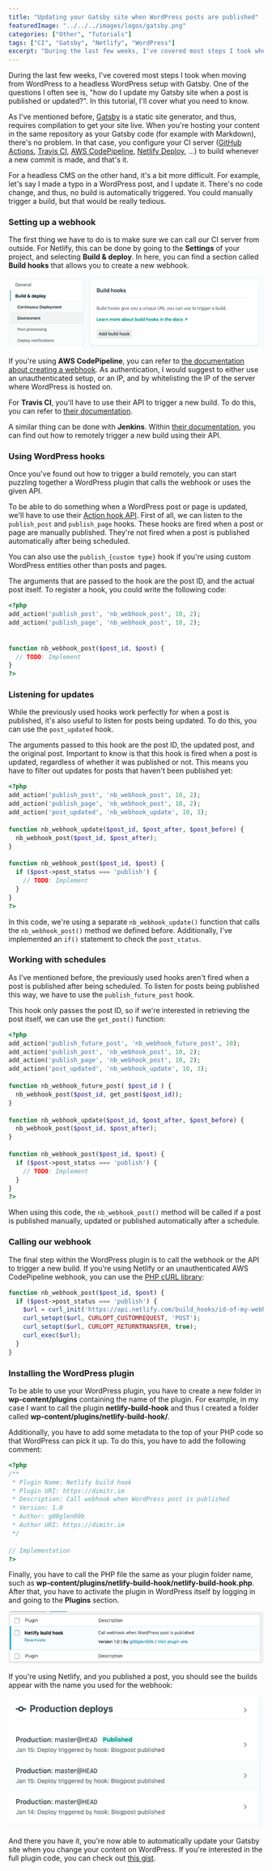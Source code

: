 ```yaml
---
title: "Updating your Gatsby site when WordPress posts are published"
featuredImage: "../../../images/logos/gatsby.png"
categories: ["Other", "Tutorials"]
tags: ["CI", "Gatsby", "Netlify", "WordPress"]
excerpt: "During the last few weeks, I've covered most steps I took when moving from WordPress to a headless WordPress setup with Gatsby. One of the questions I often see is, \"how do I update my Gatsby site when a post is published or updated?\". In this tutorial, I'll cover what you need to know."
---
```


During the last few weeks, I've covered most steps I took when moving from WordPress to a headless WordPress setup with Gatsby. One of the questions I often see is, "how do I update my Gatsby site when a post is published or updated?". In this tutorial, I'll cover what you need to know.

As I've mentioned before, [Gatsby](https://www.gatsbyjs.org/) is a static site generator, and thus, requires compilation to get your site live. When you're hosting your content in the same repository as your Gatsby code (for example with Markdown), there's no problem. In that case, you configure your CI server ([GitHub Actions](https://github.com/features/actions), [Travis CI](https://travis-ci.org/), [AWS CodePipeline](https://aws.amazon.com/codepipeline/), [Netlify Deploy](https://www.netlify.com/), ...) to build whenever a new commit is made, and that's it.

For a headless CMS on the other hand, it's a bit more difficult. For example, let's say I made a typo in a WordPress post, and I update it. There's no code change, and thus, no build is automatically triggered. You could manually trigger a build, but that would be really tedious.

### Setting up a webhook

The first thing we have to do is to make sure we can call our CI server from outside. For Netlify, this can be done by going to the **Settings** of your project, and selecting **Build & deploy**. In here, you can find a section called **Build hooks** that allows you to create a new webhook.

![Netlify build hooks](content/posts/2020/2020-02-11-updating-gatsby-wordpress-published/images/Screenshot-2020-01-21-11.40.26.png)

If you're using **AWS CodePipeline**, you can refer to [the documentation about creating a webhook](https://docs.aws.amazon.com/AWSCloudFormation/latest/UserGuide/aws-resource-codepipeline-webhook.html). As authentication, I would suggest to either use an unauthenticated setup, or an IP, and by whitelisting the IP of the server where WordPress is hosted on.

For **Travis CI**, you'll have to use their API to trigger a new build. To do this, you can refer to [their documentation](https://docs.travis-ci.com/user/triggering-builds/).

A similar thing can be done with **Jenkins**. Within [their documentation](https://wiki.jenkins.io/display/JENKINS/Remote+access+API), you can find out how to remotely trigger a new build using their API.

### Using WordPress hooks

Once you've found out how to trigger a build remotely, you can start puzzling together a WordPress plugin that calls the webhook or uses the given API.

To be able to do something when a WordPress post or page is updated, we'll have to use their [Action hook API](https://codex.wordpress.org/Plugin_API/Action_Reference). First of all, we can listen to the `publish_post` and `publish_page` hooks. These hooks are fired when a post or page are manually published. They're not fired when a post is published automatically after being scheduled.

You can also use the `publish_{custom type}` hook if you're using custom WordPress entities other than posts and pages.

The arguments that are passed to the hook are the post ID, and the actual post itself. To register a hook, you could write the following code:

```php
<?php
add_action('publish_post', 'nb_webhook_post', 10, 2);
add_action('publish_page', 'nb_webhook_post', 10, 2);


function nb_webhook_post($post_id, $post) {
  // TODO: Implement
}
?>
```

### Listening for updates

While the previously used hooks work perfectly for when a post is published, it's also useful to listen for posts being updated. To do this, you can use the `post_updated` hook.

The arguments passed to this hook are the post ID, the updated post, and the original post. Important to know is that this hook is fired when a post is updated, regardless of whether it was published or not. This means you have to filter out updates for posts that haven't been published yet:

```php
<?php
add_action('publish_post', 'nb_webhook_post', 10, 2);
add_action('publish_page', 'nb_webhook_post', 10, 2);
add_action('post_updated', 'nb_webhook_update', 10, 3);

function nb_webhook_update($post_id, $post_after, $post_before) {
  nb_webhook_post($post_id, $post_after);
}

function nb_webhook_post($post_id, $post) {
  if ($post->post_status === 'publish') {
    // TODO: Implement
  }
}
?>
```

In this code, we're using a separate `nb_webhook_update()` function that calls the `nb_webhook_post()` method we defined before. Additionally, I've implemented an `if()` statement to check the `post_status`.

### Working with schedules

As I've mentioned before, the previously used hooks aren't fired when a post is published after being scheduled. To listen for posts being published this way, we have to use the `publish_future_post` hook.

This hook only passes the post ID, so if we're interested in retrieving the post itself, we can use the `get_post()` function:

```php
<?php
add_action('publish_future_post', 'nb_webhook_future_post', 10);
add_action('publish_post', 'nb_webhook_post', 10, 2);
add_action('publish_page', 'nb_webhook_post', 10, 2);
add_action('post_updated', 'nb_webhook_update', 10, 3);

function nb_webhook_future_post( $post_id ) {
  nb_webhook_post($post_id, get_post($post_id));
}

function nb_webhook_update($post_id, $post_after, $post_before) {
  nb_webhook_post($post_id, $post_after);
}

function nb_webhook_post($post_id, $post) {
  if ($post->post_status === 'publish') {
    // TODO: Implement
  }
}
?>
```

When using this code, the `nb_webhook_post()` method will be called if a post is published manually, updated or published automatically after a schedule.

### Calling our webhook

The final step within the WordPress plugin is to call the webhook or the API to trigger a new build. If you're using Netlify or an unauthenticated AWS CodePipeline webhook, you can use the [PHP cURL library](https://www.php.net/manual/en/book.curl.php):

```php
function nb_webhook_post($post_id, $post) {
  if ($post->post_status === 'publish') {
    $url = curl_init('https://api.netlify.com/build_hooks/id-of-my-webhook');
    curl_setopt($url, CURLOPT_CUSTOMREQUEST, 'POST');
    curl_setopt($url, CURLOPT_RETURNTRANSFER, true);
    curl_exec($url);
  }
}
```

### Installing the WordPress plugin

To be able to use your WordPress plugin, you have to create a new folder in **wp-content/plugins** containing the name of the plugin. For example, in my case I want to call the plugin **netlify-build-hook** and thus I created a folder called **wp-content/plugins/netlify-build-hook/**.

Additionally, you have to add some metadata to the top of your PHP code so that WordPress can pick it up. To do this, you have to add the following comment:

```php
<?php
/**
 * Plugin Name: Netlify build hook
 * Plugin URI: https://dimitr.im
 * Description: Call webhook when WordPress post is published
 * Version: 1.0
 * Author: g00glen00b
 * Author URI: https://dimitr.im
 */  

// Implementation
?>
```

Finally, you have to call the PHP file the same as your plugin folder name, such as **wp-content/plugins/netlify-build-hook/netlify-build-hook.php**. After that, you have to activate the plugin in WordPress itself by logging in and going to the **Plugins** section.

![WordPress plugins](content/posts/2020/2020-02-11-updating-gatsby-wordpress-published/images/Screenshot-2020-01-21-12.29.14.png)

If you're using Netlify, and you published a post, you should see the builds appear with the name you used for the webhook:

![Netlify producction deploys](content/posts/2020/2020-02-11-updating-gatsby-wordpress-published/images/Screenshot-2020-01-21-12.30.47.png)

And there you have it, you're now able to automatically update your Gatsby site when you change your content on WordPress. If you're interested in the full plugin code, you can check out [this gist](https://gist.github.com/g00glen00b/94423e94d115e2b797c1343375bc01a4).
